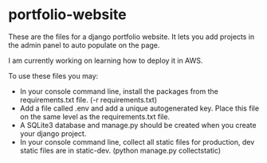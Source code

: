 # portfolio-website
These are the files for a django portfolio website.  It lets you add projects in the admin panel to auto populate on the page.

I am currently working on learning how to deploy it in AWS.


To use these files you may:
 - In your console command line, install the packages from the requirements.txt file. (-r requirements.txt)
 - Add a file called .env and add a unique autogenerated key.  Place this file on the same level as the requirements.txt file.
 - A SQLite3 database and manage.py should be created when you create your django project.
 - In your console command line, collect all static files for production, dev static files are in static-dev. (python manage.py collectstatic)
